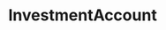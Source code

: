 # InvestmentAccount   

<script src="https://unpkg.com/@stoplight/elements/web-components.min.js"></script>
<link rel="stylesheet" href="https://unpkg.com/@stoplight/elements/styles.min.css">

<elements-api
  apiDescriptionUrl="InvestmentAccount.yaml"
  layout="sidebar"
  router="hash"
  hideTryIt="false"
  hideSchemas="false"
  hideInternal="false"
/>